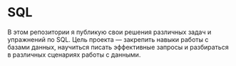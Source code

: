 # SQL

В этом репозитории я публикую свои решения различных задач и упражнений по SQL. Цель проекта — закрепить навыки работы с базами данных, научиться писать эффективные запросы и разбираться в различных сценариях работы с данными.
